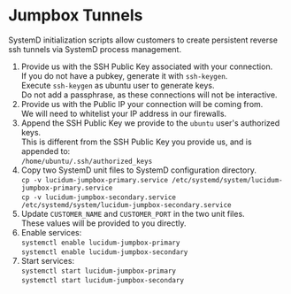 # Jumpbox Tunnels

SystemD initialization scripts allow customers to create persistent reverse ssh tunnels via SystemD process management.
  1. Provide us with the SSH Public Key associated with your connection.\
     If you do not have a pubkey, generate it with `ssh-keygen`.\
     Execute `ssh-keygen` as ubuntu user to generate keys.\
     Do not add a passphrase, as these connections will not be interactive.
  2. Provide us with the Public IP your connection will be coming from. \
     We will need to whitelist your IP address in our firewalls.
  3. Append the SSH Public Key we provide to the `ubuntu` user's authorized keys.\
     This is different from the SSH Public Key you provide us, and is appended to:\
     `/home/ubuntu/.ssh/authorized_keys`
  4. Copy two SystemD unit files to SystemD configuration directory.\
     `cp -v lucidum-jumpbox-primary.service /etc/systemd/system/lucidum-jumpbox-primary.service`\
     `cp -v lucidum-jumpbox-secondary.service /etc/systemd/system/lucidum-jumpbox-secondary.service`
  5. Update `CUSTOMER_NAME` and `CUSTOMER_PORT` in the two unit files.\
     These values will be provided to you directly.
  6. Enable services:\
     `systemctl enable lucidum-jumpbox-primary`\
     `systemctl enable lucidum-jumpbox-secondary`
  7. Start services:\
     `systemctl start lucidum-jumpbox-primary`\
     `systemctl start lucidum-jumpbox-secondary`
